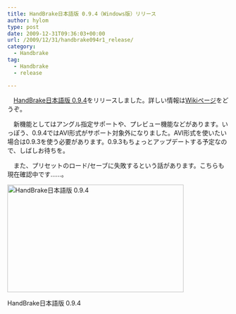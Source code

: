 ```yaml
---
title: HandBrake日本語版 0.9.4（Windows版）リリース
author: hylom
type: post
date: 2009-12-31T09:36:03+00:00
url: /2009/12/31/handbrake094r1_release/
category:
  - Handbrake
tag:
  - Handbrake
  - release

---
```

　[HandBrake日本語版 0.9.4][1]をリリースしました。詳しい情報は[Wikiページ][2]をどうぞ。

<!--more-->

　新機能としてはアングル指定サポートや、プレビュー機能などがあります。いっぽう、0.9.4ではAVI形式がサポート対象外になりました。AVI形式を使いたい場合は0.9.3を使う必要があります。0.9.3もちょっとアップデートする予定なので、しばしお待ちを。

　また、プリセットのロード/セーブに失敗するという話があります。こちらも現在確認中です……。

<div style="width: 410px" class="wp-caption aligncenter">
  <a href="/img/blog/091231/handbrake094r1.png"><img alt="HandBrake日本語版 0.9.4" src="/img/blog/091231/handbrake094r1_s.png" title="HandBrake日本語版 0.9.4" width="400" height="244" /></a>
  
  <p class="wp-caption-text">
    HandBrake日本語版 0.9.4
  </p>
</div>

 [1]: http://sourceforge.jp/projects/handbrake-jp/simple/
 [2]: http://sourceforge.jp/projects/handbrake-jp/wiki/FrontPage
